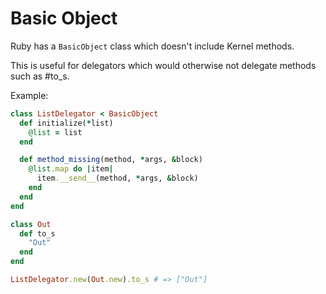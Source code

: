 # Basic Object

Ruby has a `BasicObject` class which doesn't include Kernel methods.

This is useful for delegators which would otherwise not delegate methods such as
#to_s.

Example:

```ruby
class ListDelegator < BasicObject
  def initialize(*list)
    @list = list
  end

  def method_missing(method, *args, &block)
    @list.map do |item|
      item.__send__(method, *args, &block)
    end
  end
end

class Out
  def to_s
    "Out"
  end
end

ListDelegator.new(Out.new).to_s # => ["Out"]
```


